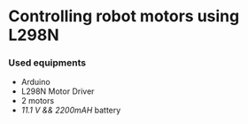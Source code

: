# Controlling robot motors using L298N


### Used equipments

* Arduino
* L298N Motor Driver
* 2 motors 
* *11.1 V && 2200mAH* battery 
